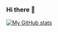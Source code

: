 ### Hi there 👋

<!--
**Yumacide/Yumacide** is a ✨ _special_ ✨ repository because its `README.md` (this file) appears on your GitHub profile.

Here are some ideas to get you started:

- 🔭 I’m currently working on ...
- 🌱 I’m currently learning ...
- 👯 I’m looking to collaborate on ...
- 🤔 I’m looking for help with ...
- 💬 Ask me about ...
- 📫 How to reach me: ...
- 😄 Pronouns: ...
- ⚡ Fun fact: ...
-->



[![My GitHub stats](https://github-readme-stats.vercel.app/api?username=Yumacide)](https://github.com/anuraghazra/github-readme-stats)
